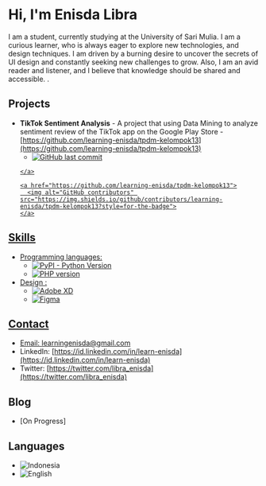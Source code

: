 # Hi, I'm Enisda Libra

I am a student, currently studying at the University of Sari Mulia. I am a curious learner, who is always eager to explore new technologies, and design techniques. I am driven by a burning desire to uncover the secrets of UI design and constantly seeking new challenges to grow. Also, I am an avid reader and listener, and I believe that knowledge should be shared and accessible.
.

## Projects

- **TikTok Sentiment Analysis** - A project that using Data Mining to analyze sentiment review of the TikTok app on the Google Play Store - [https://github.com/learning-enisda/tpdm-kelompok13](https://github.com/learning-enisda/tpdm-kelompok13) 
    -  <a href="https://github.com/learning-enisda/tpdm-kelompok13">
        <img alt="GitHub last commit" src="https://img.shields.io/github/last-commit/learning-enisda/tpdm-kelompok13?style=for-the-badge">
      </a>
      
      <a href="https://github.com/learning-enisda/tpdm-kelompok13">
        <img alt="GitHub contributors" src="https://img.shields.io/github/contributors/learning-enisda/tpdm-kelompok13?style=for-the-badge">
      </a>

## Skills

- Programming languages: 
    - <img alt="PyPI - Python Version" src="https://img.shields.io/badge/python-3.x-blue?style=for-the-badge">
    - <img alt="PHP version" src="https://img.shields.io/badge/PHP-7.x-blue?style=for-the-badge">
- Design : 
    - <img alt="Adobe XD" src="https://img.shields.io/badge/Adobe%20XD-v24.0-blue?style=for-the-badge">
    - <img alt="Figma" src="https://img.shields.io/badge/Figma-v5.1-blue?style=for-the-badge">

## Contact
- Email: [learningenisda@gmail.com](mailto:learningenisda@gmail.com)
- LinkedIn: [https://id.linkedin.com/in/learn-enisda](https://id.linkedin.com/in/learn-enisda)
- Twitter: [https://twitter.com/libra_enisda](https://twitter.com/libra_enisda)

## Blog
- [On Progress]

## Languages
- <img alt="Indonesia" src="https://img.shields.io/badge/Indonesia-fluent-green?style=for-the-badge">
- <img alt="English" src="https://img.shields.io/badge/English-intermediate-green?style=for-the-badge">
